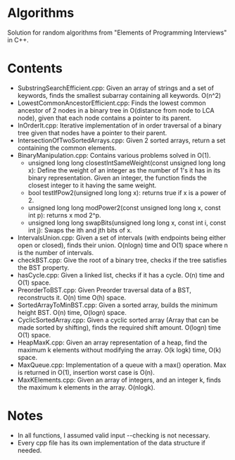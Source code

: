 # Algorithms
Solution for random algorithms from "Elements of Programming Interviews" in C++.

# Contents
* SubstringSearchEfficient.cpp:
Given an array of strings and a set of keywords, finds the smallest subarray containing all keywords. O(n^2)
* LowestCommonAncestorEfficient.cpp:
Finds the lowest common ancestor of 2 nodes in a binary tree in O(distance from node to LCA node), given that each node contains a pointer to its parent.
* InOrderIt.cpp: Iterative implementation of in order traversal of a binary tree given that nodes have a pointer to their parent.
* IntersectionOfTwoSortedArrays.cpp: Given 2 sorted arrays, return a set containing the common elements.
* BinaryManipulation.cpp: Contains various problems solved in O(1).
    * unsigned long long closestIntSameWeight(const unsigned long long x): Define the weight of an integer as the number of 1's it has in its binary representation. Given an integer, the function finds the closest integer to it having the same weight.
    * bool testIfPow2(unsigned long long x): returns true if x is a power of 2.
    * unsigned long long modPower2(const unsigned long long x, const int p): returns x mod 2^p.
    * unsigned long long swapBits(unsigned long long x, const int i, const int j): Swaps the ith and jth bits of x.
* IntervalsUnion.cpp: Given a set of intervals (with endpoints being either open or closed), finds their union. O(nlogn) time and O(1) space where n is the number of intervals.
* checkBST.cpp: Give the root of a binary tree, checks if the tree satisfies the BST property.
* hasCycle.cpp: Given a linked list, checks if it has a cycle. O(n) time and O(1) space.
* PreorderToBST.cpp: Given Preorder traversal data of a BST, reconstructs it. O(n) time O(h) space.
* SortedArrayToMinBST.cpp: Given a sorted array, builds the minimum height BST. O(n) time, O(logn) space.
* CyclicSortedArray.cpp: Given a cyclic sorted array (Array that can be made sorted by shifting), finds the required shift amount. O(logn) time O(1) space.
* HeapMaxK.cpp: Given an array representation of a heap, find the maximum k elements without modifying the array. O(k logk) time, O(k) space.
* MaxQueue.cpp: Implementation of a queue with a max() operation. Max is returned in O(1), insertion worst case is O(n).
* MaxKElements.cpp: Given an array of integers, and an integer k, finds the maximum k elements in the array. O(nlogk).

# Notes
* In all functions, I assumed valid input --checking is not necessary.
* Every cpp file has its own implementation of the data structure if needed.
